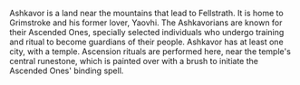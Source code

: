 Ashkavor is a land near the mountains that lead to Fellstrath. It is home to Grimstroke and his former lover, Yaovhi. The Ashkavorians are known for their Ascended Ones, specially selected individuals who undergo training and ritual to become guardians of their people. Ashkavor has at least one city, with a temple. Ascension rituals are performed here, near the temple's central runestone, which is painted over with a brush to initiate the Ascended Ones' binding spell.